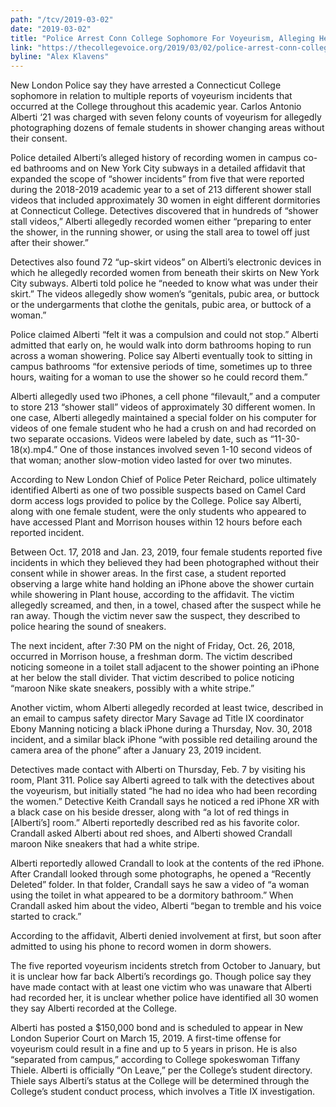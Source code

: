 ```yaml
---
path: "/tcv/2019-03-02"
date: "2019-03-02"
title: "Police Arrest Conn College Sophomore For Voyeurism, Alleging He Photographed Dozens Of Women At Conn And On NYC Subways"
link: "https://thecollegevoice.org/2019/03/02/police-arrest-conn-college-sophomore-for-voyeurism-alleging-he-photographed-dozens-of-women-at-conn-and-on-nyc-subways/"
byline: "Alex Klavens"
---
```

New London Police say they have arrested a Connecticut College sophomore in relation to multiple reports of voyeurism incidents that occurred at the College throughout this academic year. Carlos Antonio Alberti ‘21 was charged with seven felony counts of voyeurism for allegedly photographing dozens of female students in shower changing areas without their consent.

Police detailed Alberti’s alleged history of recording women in campus co-ed bathrooms and on New York City subways in a detailed affidavit that expanded the scope of “shower incidents” from five that were reported during the 2018-2019 academic year to a set of 213 different shower stall videos that included approximately 30 women in eight different dormitories at Connecticut College. Detectives discovered that in hundreds of “shower stall videos,” Alberti allegedly recorded women either “preparing to enter the shower, in the running shower, or using the stall area to towel off just after their shower.”

Detectives also found 72 “up-skirt videos” on Alberti’s electronic devices in which he allegedly recorded women from beneath their skirts on New York City subways. Alberti told police he “needed to know what was under their skirt.” The videos allegedly show women’s “genitals, pubic area, or buttock or the undergarments that clothe the genitals, pubic area, or buttock of a woman.”

Police claimed Alberti “felt it was a compulsion and could not stop.” Alberti admitted that early on, he would walk into dorm bathrooms hoping to run across a woman showering. Police say Alberti eventually took to sitting in campus bathrooms “for extensive periods of time, sometimes up to three hours, waiting for a woman to use the shower so he could record them.”

Alberti allegedly used two iPhones, a cell phone “filevault,” and a computer to store 213 “shower stall” videos of approximately 30 different women. In one case, Alberti allegedly maintained a special folder on his computer for videos of one female student who he had a crush on and had recorded on two separate occasions. Videos were labeled by date, such as “11-30-18(x).mp4.” One of those instances involved seven 1-10 second videos of that woman; another slow-motion video lasted for over two minutes.

According to New London Chief of Police Peter Reichard, police ultimately identified Alberti as one of two possible suspects based on Camel Card dorm access logs provided to police by the College. Police say Alberti, along with one female student, were the only students who appeared to have accessed Plant and Morrison houses within 12 hours before each reported incident.

Between Oct. 17, 2018 and Jan. 23, 2019, four female students reported five incidents in which they believed they had been photographed without their consent while in shower areas. In the first case, a student reported observing a large white hand holding an iPhone above the shower curtain while showering in Plant house, according to the affidavit. The victim allegedly screamed, and then, in a towel, chased after the suspect while he ran away. Though the victim never saw the suspect, they described to police hearing the sound of sneakers.

The next incident, after 7:30 PM on the night of Friday, Oct. 26, 2018, occurred in Morrison house, a freshman dorm. The victim described noticing someone in a toilet stall adjacent to the shower pointing an iPhone at her below the stall divider. That victim described to police noticing “maroon Nike skate sneakers, possibly with a white stripe.”

Another victim, whom Alberti allegedly recorded at least twice, described in an email to campus safety director Mary Savage ad Title IX coordinator Ebony Manning noticing a black iPhone during a Thursday, Nov. 30, 2018 incident, and a similar black iPhone “with possible red detailing around the camera area of the phone” after a January 23, 2019 incident.

Detectives made contact with Alberti on Thursday, Feb. 7 by visiting his room, Plant 311. Police say Alberti agreed to talk with the detectives about the voyeurism, but initially stated “he had no idea who had been recording the women.” Detective Keith Crandall says he noticed a red iPhone XR with a black case on his beside dresser, along with “a lot of red things in [Alberti’s] room.” Alberti reportedly described red as his favorite color. Crandall asked Alberti about red shoes, and Alberti showed Crandall maroon Nike sneakers that had a white stripe.

Alberti reportedly allowed Crandall to look at the contents of the red iPhone. After Crandall looked through some photographs, he opened a “Recently Deleted” folder. In that folder, Crandall says he saw a video of “a woman using the toilet in what appeared to be a dormitory bathroom.” When Crandall asked him about the video, Alberti “began to tremble and his voice started to crack.”

According to the affidavit, Alberti denied involvement at first, but soon after admitted to using his phone to record women in dorm showers.

The five reported voyeurism incidents stretch from October to January, but it is unclear how far back Alberti’s recordings go. Though police say they have made contact with at least one victim who was unaware that Alberti had recorded her, it is unclear whether police have identified all 30 women they say Alberti recorded at the College.

Alberti has posted a $150,000 bond and is scheduled to appear in New London Superior Court on March 15, 2019. A first-time offense for voyeurism could result in a fine and up to 5 years in prison. He is also “separated from campus,” according to College spokeswoman Tiffany Thiele. Alberti is officially “On Leave,” per the College’s student directory. Thiele says Alberti’s status at the College will be determined through the College’s student conduct process, which involves a Title IX investigation.
